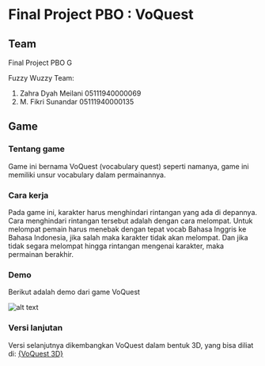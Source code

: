 # Final Project PBO : VoQuest

## Team

Final Project PBO G

Fuzzy Wuzzy Team:
1. Zahra Dyah Meilani       05111940000069
2. M. Fikri Sunandar        05111940000135

## Game

### Tentang game

Game ini bernama VoQuest (vocabulary quest) seperti namanya, game ini memiliki unsur vocabulary dalam permainannya.

### Cara kerja

Pada game ini, karakter harus menghindari rintangan yang ada di depannya. Cara menghindari rintangan tersebut adalah dengan cara melompat. Untuk melompat pemain harus menebak dengan tepat vocab Bahasa Inggris ke Bahasa Indonesia, jika salah maka karakter tidak akan melompat. Dan jika tidak segara melompat hingga rintangan mengenai karakter, maka permainan berakhir.

### Demo

Berikut adalah demo dari game VoQuest

![alt text]({https://github.com/meizee/FP-VoQuest/blob/main/doc/gif/demo-VoQuest.gif}) <br />

### Versi lanjutan

Versi selanjutnya dikembangkan VoQuest dalam bentuk 3D, yang bisa diliat di: [{VoQuest 3D}]({https://github.com/mufis-coder/FP-GK-D07-2021})
